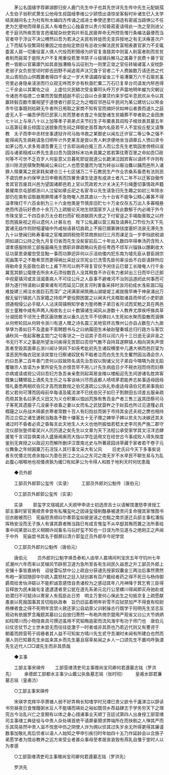 <!-- { "loadSidebar": true } -->
　　茅公名国缙字荐卿湖郡归安人鹿门先生中子也其先世详先生传中先生元配姚孺人生伯子翁积贰萧生公他母生叔国绶季维公少颕悟出语惊坐客髫时补诸生巳入太学结吴越间名士为社有秋水编四方传诵之成进士奉使还里巳谒选有密戚当路惧公不任吏为乞便地而得章丘其人有难色公心独喜世以贵介知昏菽麦请得此一洗之至则进父老于庭讯所疾苦皆言邑徭赋杂纷吏钩片析乱民疲奔命无所控告惟行条编法最便而当官者夺于浮议不决公喟然曰吾为若决之夫民有转徙而无变异按地之有无沃瘠差次户上下而赋与役繁简轻重因之给由帖定款目有总收分解法民贫富相表裹官家力不支辄委富人肩一切重役富人倩人代役而积猾缘为奸官复渔猎其中则富人削富者削而贫贫者削而毙耳于是除大户不复用重役若里书禁子斗级铺兵解马之属募于民费十募于官费一皆断以官募廪饩如其直独漕粮与泒征别为一则里正敛之官任转输诸富人安枕卧老弱子女负担至顷时即去田野不闻追胥声汰冗食于官者二千人费踰数万请还邑之代龙山青阳白山供厩置者得四千金之一岁大旱请蠲存留金三千易漕粟万六千石赈贫虽穷里必身隐亲滰浙而行众寂无哗而岁亦有秋亟贮粟二万石巳复旱台司请发内帑邑得二千余金以其粟佐之设　上虚位灾民鳞次受金粟叩头呼万岁声震地明年蝗为灾朝议令诸邑市临德二仓粟而苦僦费趦趄不前公自以仓余粟贷约来岁偿半息民欢从令以其赢转毂百数市粟相望于道使者行部见之为之嘅叹邻邑征牛民间为某公建坊公以帑金市牛往事既则给耕无牛者所日用取之家商不知有官而摘奸伏如神讼者畏而退久之庭虚无人手一编吾伊而巳民家儿贫而慧者衣食之令就塾诸生贫婚葬不举者助之金田庚七十以上与帛八十以上加等孝子弟弟贞夫节妇生子布粟表其闾殁子棺敛表其墓五年以高第征章丘倾国泣送貌象而生祠之拜御史首荐海内名臣若干人不宜投丘壑又请豫教　太子而李中丞材坐事逮狱许司马贻书救之某御史以闻左迁许官二等公争之强不能得闻先生病耗请急归明年计外吏某言是尝以贵人剌求便地坐当调章丘人愤曰贤令如茅公而人求多焉谓吾曹无三寸舌耶诣阙白冤三百人而公念先生老筑园舍傍榜曰淑园与诸弟相戒以养先生恚曰吾为国效标末功未竟冀之若若第往寄百里之命如吾□政何等不可世不乏百岁人何妄意父旦暮死耶促就道公长跪涕泣因宾客以请终不许则有浙川除流民啸聚剽略闻公来曰仁人也愿受廛而为氓为转谷以赈治麋以餔而邑所入诸罪人赎粟寓之民家耗矣建仓三十七区储万二千石教民生产作业农桑系畜悉有法则民不虞饥修乡约保甲法日申儆焉而饬黉舍课生徒遂有成进士者凡二年不以迁客自傲传舍其官百废具兴邑为望国诸郡邑若上官以荒政若大计关决无不引绳墨切事情政声籍甚擢南京屯部郎浙川人泣留如章丘祀之名宦寻以先生请急归先生趣之如初三年除水部仍在南有诏取器用屏障诸不急物奄人昂其直以一为十台省不能争公精心筹筭不得溢孝陵灯千六百金削为三十六金他类是节慎库旧贮七十万金仅存五万出入多寡相悬绝而传造玩好费亦十余万乃上疏极论天地生财国家岁入止有此数郁于内必竭于外今市珠宝至二千四百余万太仓若扫而矿税进献厕大庑之下付宦竖之手竭脂膏取之以府怨而狼戾视之将以遗何人计甚左也　陛下公私藏以营三殿及请典礼□节俭为天下先罢诸无益作则财相灌输中外咸裕语甚切直疏上不报巳摄篆铸钱度塞奸流泉无滞先生九十以使闽归称寿事竣之官榷湖阴税弛苛禁商旅如归三月而课足当一岁李珰欲税湖阴如湖口公持之免九月复归省而先生没矣宦前后二十年出入数四卒得奉汤药含殓人谓孝感服除除工部报最痛先生镌职非罪疏略曰先臣任粤西不烦军兴锱铢以鵰剿收大征功蒙恩录擢忽受显黜一事而功罪迥异何以示沮劝倭内犯东南为墟先臣从督臣胡宗宪画策平之不敢希赏而更得祸比采廷议宗宪业巳洗雪先臣何辜没齿不白臣请辞所应得勑命复先臣致仕疏七上甫下所司以例不得复官仅予闲住云巳督工长陵奄人行千金冀宽其额公麾使去所余木石须役数百人没其稍食不许召有力者舁出三日而毕巳迁郎中视夏镇河或言沮洳善病人不可往公斥之人臣事不避难河不治则运道阏此何事而可辞为遂行特请勑以要束诸有司而延见□民言河利害备采择时泇河初成水浅易涸口隘难旋建三闸注水凿巨石而深广之闭满家闸筑微山湖堤堤工甫就俄早祷于神泉涌出万艘无留行镇民八百家籍之持炬严更役颇困罢之以闸夫代夫糈取诸县而倅贰小吏职匪颁逓相侵公必手赋人人沾浃简镇稍知学者为塾师教子弟日省月试而奖勉之其在两邑拔士童稚中咸有声两入闱收名士以十数镇诸生闻风从游数十人教养尤厚疾呼掾具草分湖田若干顷充士费区画敛散法以垂久远生平不信佛曰人生死如水聚而盈散而涸佛从何修轮回从何转令浙川有道人赠之诗名震三吴地官终古豫州公亦自占数在六九故孳孳为善如日不及遣妾不索聘题书与之曰纳履田生未破赵璧秦城总归行路方与客饮诵秋风一夜起客散孟尝门之句客讶之一日诏其子吾将以闰六月十三日逝无读非圣之书无行不义之事是所望汝问疾得无苦耶曰否但气散不自持耳遂瞑镇人相向哭失声恨医者至毁其面章丘浙川闻讣哭祠下如丧考妣初先生诸奴横里中几遘大祸而邑巨室为渫恶民所侮衣冠坐涂炭筮仕归察诸奴犹有不戢者泣而白先生先生矍然因治酒会宗人约曰吾茅二百年善门柰何以奴故陨名请先治吾奴以狥诸父兄子弟自今嗃嗃为政无蹈覆辙宗人皆诺为乡里所安先生亦恨吾早不用儿计先生病疽日夕不税衣冠而侍而妇蔡亦病或请或视公诃曰吾妇方急吾亲亲愈则起耳居金陵以楼船迎先生间游诸名胜宾客既集公鞲臂跽上酒炙先生乐之与客谈咏兴尽而返都人啧啧茅君能养志矣事适母因母情礼委悉两相欢伯兄才高而放数规之伯兄遂疏公公执礼弥虔适母语伯兄若弟事我如若父若何可薄而因母前卒每语及辄流涕不巳抚伯兄子如巳子割腴田五顷差五服亲疏而周其急名曰茅氏义田又为义仓积粟以恤凶荒族有售百金产者三售三返其田蔡司马子客死其遗服子几没豪手收畜之妻以女而名之武犹婴杵之于赵孤也所过见道殣必具槥薶之以舟战木绵裘衣寒者常数十百人有妇抱丝而粥于市持其金还夫视之赝也相持而泣立偿之诸生逋税当黜各予数十缣客五十无子赠之婢举子婢以贫夫为决嫁还其夫诸过时不昏者必资之昏每言此天地生人大义也他所振恤若嵇太史李司务严施二郡守沈仪部张塾师辈吴兴人历历道之矣先生以文章为天下法程公承受家学其文汪洋恣肆援笔千言词旨俱美诗入盛唐阃奥而大指以学在适用文在经世古今事成败人得失揆度鉴别无爽授之以政迎刃而解所删评汉晋南北史与所著菽园诗草藏于家者若干卷子元仪舞象之年倾囷粟万石活馁人其行事文采大有父风 
　　旧史氏曰今天下多事矣说者东忧倭北忧虏余独以为患在民江之北山之东河之南无岁不水旱民不聊生易与为乱此腹心咽喉地也视倭虏孰为缓□有如茅公为令得人和胜于地利天时何忧患哉 

　　◆员外郎 

　　工部员外郎郭公玺传（实录） 
　　工部员外郎刘公魁传（唐伯元） 

　　○工部员外郎郭公玺传（实录） 

　　实录 
　　郭玺字文瑞城武人天顺甲申进士初选庶吉士以请解馆激怒李贤授工部主事时宦官黄顺贵幸尝有私嘱玺叱之因诬玺侵削酷暴被逮责问复命搜其家惟图书旧衣敝被而巳　宪庙怒责顺曰尔奏郭玺如彼是诬之也黜之南京遂迁兵部主事松潘指挥杨安没而无子族人有谋其爵者贿当路巳有成言惟玺不从卒郄其贿而置之法所善给事中阎某尝以忠义相期许阎畜名马玩好玺不知也一日误为所见遂与之绝刚正之声闻于中外　宪庙尝书其名于御屏曰清介郭玺迁员外郎卒今祀学宫 

　　○工部员外郎刘公魁传（唐伯元） 

　　唐伯元 
　　员外郎刘公魁字焕吾泰和人由举人嘉靖间判宝庆五年守钧州七年贰潮州六年而率以奖植风节辟邪卫道为急所至各有生祠民久益思之升工部员外郎上安攘十事皆嘉纳有　诏徙雷坛禁中公上疏自分获谴先授家奴囊金三两治后事然萧然布袍一家奴随邸中尔疏入震怒杖之廷入狱创甚有百户戴经者药之得不死日与杨侍御爵周给舍怡淬砺以不能积诚意感悟自责诸校为之感动其年八月神降于箕乞宥三臣得旨释放为民未踰旬复遣逮逮者至公犹在道先系弟元北行公至螺川得闻即买舟驰赴或劝潜归不可赋诗以寄家人有孤臣此日劳　明主万里何心保此生之句抵京复上疏愿献愚衷以死报国事其言切指执政奉　旨仍旧监着明年祈雪不应狱禁加严不得食有校尉杨楝者食之得不死明年宫禁火赦还家公自幼禀父训躬操古行既学于阳明先生坚志反观动有依据罗念庵题其墓曰公自放归萧然一布袍共倚宗盟用严观省又曰公大节炳炳如柱障川而小物隐衷具可撰述虽用不究韬晦逾密而流风海宇有功于师门也　唐伯元曰仗忠仗节之士世未尝无而往往徒激于一时者或非其质也乃若近代则又有謇谔于　朝着而顾营苟于闾巷者其人益不可知矣方晴川先生贰守吾潮时未闻有所建白也然而潮人则巳知慕先生余兹来其乡而先生墓且宿草矣闻之乡人一口颂先生不置呜呼孰谓先生近代人□□谓先生而非其质哉 

　　◆主事 

　　工部主事宋瑛传 
　　工部营缮清吏司主事赠尚宝司卿何君遵墓志铭（罗洪先） 
　　承德郎工部都水主事少山戴公执鱼墓志铭（张时彻） 
　　皇甫水部君濂墓志铭（皇甫汸） 

　　○工部主事宋瑛传 

　　宋瑛字克辉华亭萧塘人弱不好弄稍长知嗜学时兄瑮巳贵父欲令干蛊涕泣以辞读书穷昼夜日食惟饘粥水豆人不能堪而瑛处之裕如既领乡荐益肆志于学务穷天下之理究古今治乱兴亡之变期有以体之身心措诸事业天顺丁丑廷试第四人出身授工部营缮司主事缮工典徒役与中贵人杂处瑛首绝干请屏豪猾求弊端所在而抉剔之人惮其严而乐其简易然中贵人滋不悦思中伤之阴使人诈为佣以侦其过失岁余无所得更得其廉谨数事加敬礼焉后侦者以语人人始知之甲申引疾归时年始四十五乃作延龄会以合族子弟愿学者为馆谷教养之远方来受业者甚众事母至孝居丧哀毁有燕乳自雏于堂时人以为孝感 

　　○工部营缮清吏司主事赠尚宝司卿何君遵墓志铭（罗洪先） 

　　罗洪先 
